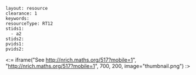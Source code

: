 ````
layout: resource
clearance: 1
keywords:
resourceType: RT12
stids1: 
  - a2
stids2:
pvids1:
pvids2:

````

<:= iframe("See http://nrich.maths.org/517?mobile=1", "http://nrich.maths.org/517?mobile=1", 700, 200, image="thumbnail.png") :>

